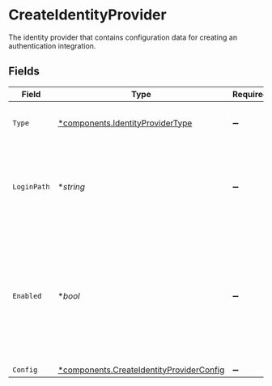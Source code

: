 # CreateIdentityProvider

The identity provider that contains configuration data for creating an authentication integration.


## Fields

| Field                                                                                                                          | Type                                                                                                                           | Required                                                                                                                       | Description                                                                                                                    | Example                                                                                                                        |
| ------------------------------------------------------------------------------------------------------------------------------ | ------------------------------------------------------------------------------------------------------------------------------ | ------------------------------------------------------------------------------------------------------------------------------ | ------------------------------------------------------------------------------------------------------------------------------ | ------------------------------------------------------------------------------------------------------------------------------ |
| `Type`                                                                                                                         | [*components.IdentityProviderType](../../models/components/identityprovidertype.md)                                            | :heavy_minus_sign:                                                                                                             | Specifies the type of identity provider.                                                                                       | oidc                                                                                                                           |
| `LoginPath`                                                                                                                    | **string*                                                                                                                      | :heavy_minus_sign:                                                                                                             | The path used for initiating login requests with the identity provider.                                                        | myapp                                                                                                                          |
| `Enabled`                                                                                                                      | **bool*                                                                                                                        | :heavy_minus_sign:                                                                                                             | Indicates whether the identity provider is enabled.<br/>Only one identity provider can be active at a time, such as SAML or OIDC.<br/> | true                                                                                                                           |
| `Config`                                                                                                                       | [*components.CreateIdentityProviderConfig](../../models/components/createidentityproviderconfig.md)                            | :heavy_minus_sign:                                                                                                             | N/A                                                                                                                            |                                                                                                                                |